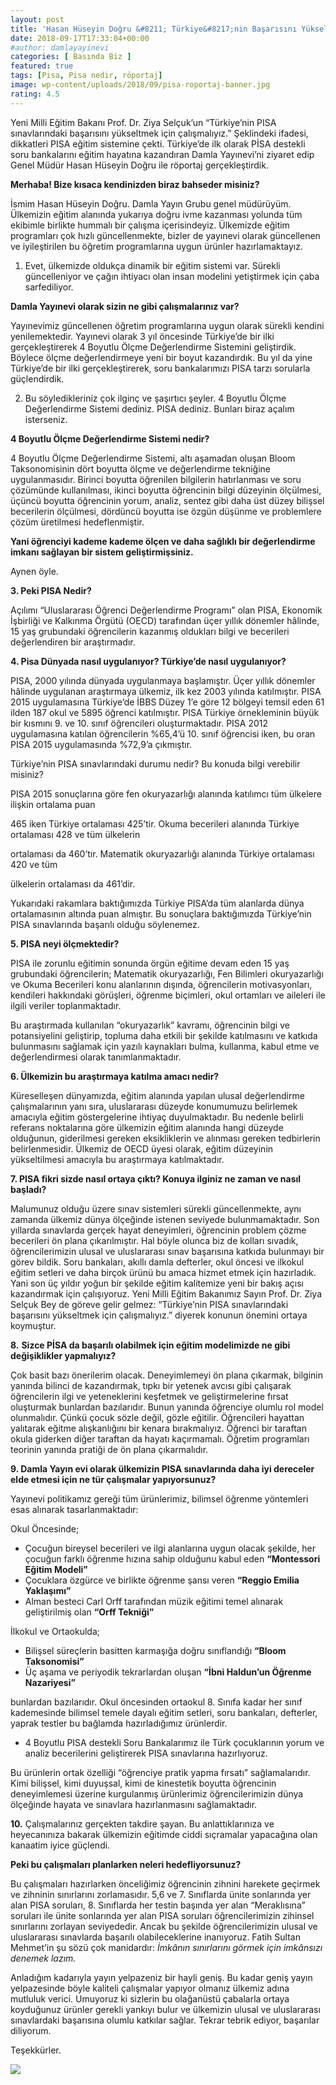 ```yaml
---
layout: post
title: 'Hasan Hüseyin Doğru &#8211; Türkiye&#8217;nin Başarısını Yükseltmeliyiz'
date: 2018-09-17T17:33:04+00:00
#author: damlayayinevi
categories: [ Basında Biz ]
featured: true
tags: [Pisa, Pisa nedir, röportaj]
image: wp-content/uploads/2018/09/pisa-roportaj-banner.jpg
rating: 4.5
---
```

Yeni Milli Eğitim Bakanı Prof. Dr. Ziya Selçuk’un “Türkiye’nin PISA sınavlarındaki başarısını yükseltmek için çalışmalıyız.” Şeklindeki ifadesi, dikkatleri PISA eğitim sistemine çekti. Türkiye’de ilk olarak PİSA destekli soru bankalarını eğitim hayatına kazandıran Damla Yayınevi’ni ziyaret edip Genel Müdür Hasan Hüseyin Doğru ile röportaj gerçekleştirdik.

**Merhaba! Bize kısaca kendinizden biraz bahseder misiniz?**

İsmim Hasan Hüseyin Doğru. Damla Yayın Grubu genel müdürüyüm. Ülkemizin eğitim alanında yukarıya doğru ivme kazanması yolunda tüm ekibimle birlikte hummalı bir çalışma içerisindeyiz. Ülkemizde eğitim programları çok hızlı güncellenmekte, bizler de yayınevi olarak güncellenen ve iyileştirilen bu öğretim programlarına uygun ürünler hazırlamaktayız.

1. Evet, ülkemizde oldukça dinamik bir eğitim sistemi var. Sürekli güncelleniyor ve çağın ihtiyacı olan insan modelini yetiştirmek için çaba sarfediliyor.

**Damla Yayınevi olarak sizin ne gibi çalışmalarınız var?**

Yayınevimiz güncellenen öğretim programlarına uygun olarak sürekli kendini yenilemektedir. Yayınevi olarak 3 yıl öncesinde Türkiye’de bir ilki gerçekleştirerek 4 Boyutlu Ölçme Değerlendirme Sistemini geliştirdik. Böylece ölçme değerlendirmeye yeni bir boyut kazandırdık. Bu yıl da yine Türkiye’de bir ilki gerçekleştirerek, soru bankalarımızı PISA tarzı sorularla güçlendirdik.

2. Bu söyledikleriniz çok ilginç ve şaşırtıcı şeyler. 4 Boyutlu Ölçme Değerlendirme Sistemi dediniz. PISA dediniz. Bunları biraz açalım isterseniz.

**4 Boyutlu Ölçme Değerlendirme Sistemi nedir?**

4 Boyutlu Ölçme Değerlendirme Sistemi, altı aşamadan oluşan Bloom Taksonomisinin dört boyutta ölçme ve değerlendirme tekniğine uygulanmasıdır. Birinci boyutta öğrenilen bilgilerin hatırlanması ve soru çözümünde kullanılması, ikinci boyutta öğrencinin bilgi düzeyinin ölçülmesi, üçüncü boyutta öğrencinin yorum, analiz, sentez gibi daha üst düzey bilişsel becerilerin ölçülmesi, dördüncü boyutta ise özgün düşünme ve problemlere çözüm üretilmesi hedeflenmiştir.

**Yani öğrenciyi kademe kademe ölçen ve daha sağlıklı bir değerlendirme imkanı sağlayan bir sistem geliştirmişsiniz.**

Aynen öyle.

**3. Peki PISA Nedir?**

Açılımı “Uluslararası Öğrenci Değerlendirme Programı” olan PISA, Ekonomik İşbirliği ve Kalkınma Örgütü (OECD) tarafından üçer yıllık dönemler hâlinde, 15 yaş grubundaki öğrencilerin kazanmış oldukları bilgi ve becerileri değerlendiren bir araştırmadır.

**4. Pisa Dünyada nasıl uygulanıyor? Türkiye’de nasıl uygulanıyor?**

PISA, 2000 yılında dünyada uygulanmaya başlamıştır. Üçer yıllık dönemler hâlinde uygulanan araştırmaya ülkemiz, ilk kez 2003 yılında katılmıştır. PISA 2015 uygulamasına Türkiye’de İBBS Düzey 1’e göre 12 bölgeyi temsil eden 61 ilden 187 okul ve 5895 öğrenci katılmıştır. PISA Türkiye örnekleminin büyük bir kısmını 9. ve 10. sınıf öğrencileri oluşturmaktadır. PISA 2012 uygulamasına katılan öğrencilerin %65,4’ü 10. sınıf öğrencisi iken, bu oran PISA 2015 uygulamasında %72,9’a çıkmıştır.

Türkiye’nin PISA sınavlarındaki durumu nedir? Bu konuda bilgi verebilir misiniz?

PISA 2015 sonuçlarına göre fen okuryazarlığı alanında katılımcı tüm ülkelere ilişkin ortalama puan

465 iken Türkiye ortalaması 425’tir. Okuma becerileri alanında Türkiye ortalaması 428 ve tüm ülkelerin

ortalaması da 460’tır. Matematik okuryazarlığı alanında Türkiye ortalaması 420 ve tüm

ülkelerin ortalaması da 461’dir.

Yukarıdaki rakamlara baktığımızda Türkiye PISA’da tüm alanlarda dünya ortalamasının altında puan almıştır. Bu sonuçlara baktığımızda Türkiye’nin PISA sınavlarında başarılı olduğu söylenemez.

**5. PISA neyi ölçmektedir?**

PISA ile zorunlu eğitimin sonunda örgün eğitime devam eden 15 yaş grubundaki öğrencilerin; Matematik okuryazarlığı, Fen Bilimleri okuryazarlığı ve Okuma Becerileri konu alanlarının dışında, öğrencilerin motivasyonları, kendileri hakkındaki görüşleri, öğrenme biçimleri, okul ortamları ve aileleri ile ilgili veriler toplanmaktadır.

Bu araştırmada kullanılan “okuryazarlık” kavramı, öğrencinin bilgi ve potansiyelini geliştirip, topluma daha etkili bir şekilde katılmasını ve katkıda bulunmasını sağlamak için yazılı kaynakları bulma, kullanma, kabul etme ve değerlendirmesi olarak tanımlanmaktadır.

**6. Ülkemizin bu araştırmaya katılma amacı nedir?**

Küreselleşen dünyamızda, eğitim alanında yapılan ulusal değerlendirme çalışmalarının yanı sıra, uluslararası düzeyde konumumuzu belirlemek amacıyla eğitim göstergelerine ihtiyaç duyulmaktadır. Bu nedenle belirli referans noktalarına göre ülkemizin eğitim alanında hangi düzeyde olduğunun, giderilmesi gereken eksikliklerin ve alınması gereken tedbirlerin belirlenmesidir. Ülkemiz de OECD üyesi olarak, eğitim düzeyinin yükseltilmesi amacıyla bu araştırmaya katılmaktadır.

**7. PISA fikri sizde nasıl ortaya çıktı? Konuya ilginiz ne zaman ve nasıl başladı?**

Malumunuz olduğu üzere sınav sistemleri sürekli güncellenmekte, aynı zamanda ülkemiz dünya ölçeğinde istenen seviyede bulunmamaktadır. Son yıllarda sınavlarda gerçek hayat deneyimleri, öğrencinin problem çözme becerileri ön plana çıkarılmıştır. Hal böyle olunca biz de kolları sıvadık, öğrencilerimizin ulusal ve uluslararası sınav başarısına katkıda bulunmayı bir görev bildik. Soru bankaları, akıllı damla defterler, okul öncesi ve ilkokul eğitim setleri ve daha birçok ürünü bu amaca hizmet etmek için hazırladık. Yani son üç yıldır yoğun bir şekilde eğitim kalitemize yeni bir bakış açısı kazandırmak için çalışıyoruz. Yeni Milli Eğitim Bakanımız Sayın Prof. Dr. Ziya Selçuk Bey de göreve gelir gelmez: “Türkiye’nin PISA sınavlarındaki başarısını yükseltmek için çalışmalıyız.” diyerek konunun önemini ortaya koymuştur.

**8.** **Sizce PİSA da başarılı olabilmek için eğitim modelimizde ne gibi değişiklikler yapmalıyız?**

Çok basit bazı önerilerim olacak. Deneyimlemeyi ön plana çıkarmak, bilginin yanında bilinci de kazandırmak, tıpkı bir yetenek avcısı gibi çalışarak öğrencilerin ilgi ve yeteneklerini keşfetmek ve geliştirmelerine fırsat oluşturmak bunlardan bazılarıdır. Bunun yanında öğrenciye olumlu rol model olunmalıdır. Çünkü çocuk sözle değil, gözle eğitilir. Öğrencileri hayattan yalıtarak eğitme alışkanlığını bir kenara bırakmalıyız. Öğrenci bir taraftan okula giderken diğer taraftan da hayatı kaçırmamalı. Öğretim programları teorinin yanında pratiği de ön plana çıkarmalıdır.

**9. Damla Yayın evi olarak ülkemizin PISA sınavlarında daha iyi dereceler elde etmesi için ne tür çalışmalar yapıyorsunuz?**

Yayınevi politikamız gereği tüm ürünlerimiz, bilimsel öğrenme yöntemleri esas alınarak tasarlanmaktadır:

Okul Öncesinde;

-   Çocuğun bireysel becerileri ve ilgi alanlarına uygun olacak şekilde, her çocuğun farklı öğrenme hızına sahip olduğunu kabul eden **“Montessori Eğitim Modeli”**
-   Çocuklara özgürce ve birlikte öğrenme şansı veren **“Reggio Emilia Yaklaşımı”**
-   Alman besteci Carl Orff tarafından müzik eğitimi temel alınarak geliştirilmiş olan **“Orff Tekniği”**

İlkokul ve Ortaokulda;

-   Bilişsel süreçlerin basitten karmaşığa doğru sınıflandığı **“Bloom Taksonomisi”**
-   Üç aşama ve periyodik tekrarlardan oluşan **“İbni Haldun’un Öğrenme Nazariyesi”**

bunlardan bazılarıdır. Okul öncesinden ortaokul 8. Sınıfa kadar her sınıf kademesinde bilimsel temele dayalı eğitim setleri, soru bankaları, defterler, yaprak testler bu bağlamda hazırladığımız ürünlerdir.

-   4 Boyutlu PISA destekli Soru Bankalarımız ile Türk çocuklarının yorum ve analiz becerilerini geliştirerek PISA sınavlarına hazırlıyoruz.

Bu ürünlerin ortak özelliği “öğrenciye pratik yapma fırsatı” sağlamalarıdır. Kimi bilişsel, kimi duyuşsal, kimi de kinestetik boyutta öğrencinin deneyimlemesi üzerine kurgulanmış ürünlerimiz öğrencilerimizin dünya ölçeğinde hayata ve sınavlara hazırlanmasını sağlamaktadır.

**10.** Çalışmalarınız gerçekten takdire şayan. Bu anlattıklarınıza ve heyecanınıza bakarak ülkemizin eğitimde ciddi sıçramalar yapacağına olan kanaatim iyice güçlendi.

**Peki bu çalışmaları planlarken neleri hedefliyorsunuz?**

Bu çalışmaları hazırlarken önceliğimiz öğrencinin zihnini harekete geçirmek ve zihninin sınırlarını zorlamasıdır. 5,6 ve 7. Sınıflarda ünite sonlarında yer alan PISA soruları, 8. Sınıflarda her testin başında yer alan “Meraklısına” soruları ile ünite sonlarında yer alan PISA soruları öğrencilerimizin zihinsel sınırlarını zorlayan seviyededir. Ancak bu şekilde öğrencilerimizin ulusal ve uluslararası sınavlarda başarılı olabileceklerine inanıyoruz. Fatih Sultan Mehmet’in şu sözü çok manidardır: _İmkânın sınırlarını görmek için imkânsızı denemek lazım._

Anladığım kadarıyla yayın yelpazeniz bir hayli geniş. Bu kadar geniş yayın yelpazesinde böyle kaliteli çalışmalar yapıyor olmanız ülkemiz adına mutluluk verici. Umuyoruz ki sizlerin bu olağanüstü çabalarla ortaya koyduğunuz ürünler gerekli yankıyı bulur ve ülkemizin ulusal ve uluslararası sınavlardaki başarısına olumlu katkılar sağlar. Tekrar tebrik ediyor, başarılar diliyorum.

Teşekkürler.

<img src="wp-content/uploads/2018/09/pisa-sorubankasi-milliyet.jpg">
